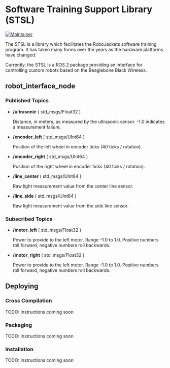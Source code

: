 # Software Training Support Library (STSL)

[![Maintainer](https://img.shields.io/badge/Maintainer-Matthew%20Barulic-blue.svg)](https://github.com/barulicm)

The STSL is a library which facilitates the RoboJackets software training program. It has taken many forms over the years as the hardware platforms have changed.

Currently, the STSL is a ROS 2 package providing an interface for controlling custom robots based on the Beaglebone Black Wireless.

## robot_interface_node

### Published Topics

- **/ultrasonic** ( std_msgs/Float32 )

   Distance, in meters, as measured by the ultrasonic sensor. -1.0 indicates a measurement failure.
   
- **/encoder_left** ( std_msgs/UInt64 )

   Position of the left wheel in encoder ticks (40 ticks / rotation).

- **/encoder_right** ( std_msgs/UInt64 )

    Position of the right wheel in encoder ticks (40 ticks / rotation).

- **/line_center** ( std_msgs/UInt64 )

    Raw light measurement value from the center line sensor.

- **/line_side** ( std_msgs/UInt64 )

    Raw light measurement value from the side line sensor.

### Subscribed Topics

- **/motor_left** ( std_msgs/Float32 )

    Power to provide to the left motor. Range -1.0 to 1.0. Positive numbers roll forward, negative numbers roll backwards.

- **/motor_right** ( std_msgs/Float32 )

    Power to provide to the left motor. Range -1.0 to 1.0. Positive numbers roll forward, negative numbers roll backwards.

## Deploying

### Cross Compilation

TODO: Instructions coming soon

### Packaging

TODO: Instructions coming soon

### Installation

TODO: Instructions coming soon
